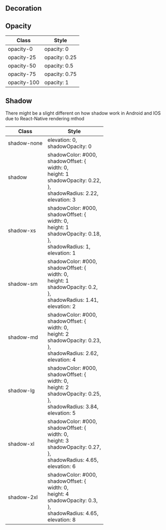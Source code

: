 ## Decoration

## Opacity
Class | Style
--- | ---
opacity-0 | opacity: 0
opacity-25 | opacity: 0.25
opacity-50 | opacity: 0.5
opacity-75 | opacity: 0.75
opacity-100 | opacity: 1

## Shadow

There might be a slight different on how shadow work in Android and IOS due to React-Native rendering mthod

Class | Style
--- | ---
shadow-none | elevation: 0,<br/>  shadowOpacity: 0
shadow | shadowColor: #000,<br/>shadowOffset: {<br/>    width: 0,<br/>    height: 1<br/>   shadowOpacity: 0.22,<br/>  },<br/>  shadowRadius: 2.22,<br>  elevation: 3
shadow-xs | shadowColor: #000,<br/>shadowOffset: {<br/>    width: 0,<br/>    height: 1<br/>   shadowOpacity: 0.18,<br/>  },<br/>  shadowRadius: 1,<br>  elevation: 1
shadow-sm | shadowColor: #000,<br/>shadowOffset: {<br/>    width: 0,<br/>    height: 1<br/>   shadowOpacity: 0.2,<br/>  },<br/>  shadowRadius: 1.41,<br>  elevation: 2
shadow-md | shadowColor: #000,<br/>shadowOffset: {<br/>    width: 0,<br/>    height: 2<br/>   shadowOpacity: 0.23,<br/>  },<br/>  shadowRadius: 2.62,<br>  elevation: 4
shadow-lg | shadowColor: #000,<br/>shadowOffset: {<br/>    width: 0,<br/>    height: 2<br/>   shadowOpacity: 0.25,<br/>  },<br/>  shadowRadius: 3.84,<br>  elevation: 5
shadow-xl | shadowColor: #000,<br/>shadowOffset: {<br/>    width: 0,<br/>    height: 3<br/>   shadowOpacity: 0.27,<br/>  },<br/>  shadowRadius: 4.65,<br>  elevation: 6
shadow-2xl | shadowColor: #000,<br/>shadowOffset: {<br/>    width: 0,<br/>    height: 4<br/>   shadowOpacity: 0.3,<br/>  },<br/>  shadowRadius: 4.65,<br>  elevation: 8